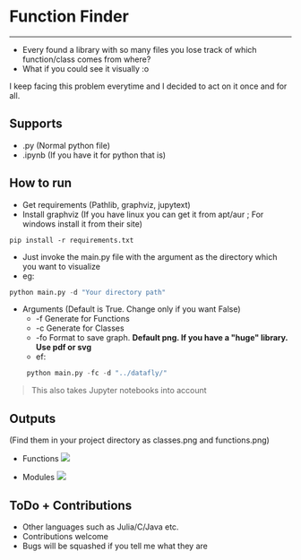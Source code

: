 # Function Finder 
 -----
 
 - Every found a library with so many files you lose track of which function/class comes from where?
 - What if you could see it visually :o
 
 I keep facing this problem everytime and I decided to act on it once and for all.

## Supports

- .py (Normal python file)
- .ipynb (If you have it for python that is)

## How to run
 
 - Get requirements (Pathlib, graphviz, jupytext)
 - Install graphviz (If you have linux you can get it from apt/aur ; For windows install it from their site)
 ```
 pip install -r requirements.txt
 ```
 - Just invoke the main.py file with the argument as the directory which you want to visualize
 - eg:
 ```py
 python main.py -d "Your directory path"
 ```
 - Arguments (Default is True. Change only if you want False)
   - -f Generate for Functions
   - -c Generate for Classes
   - -fo Format to save graph. **Default png. If you have a "huge" library. Use pdf or svg**
   - ef:
   ```py
    python main.py -fc -d "../datafly/" 
   ```
> This also takes Jupyter notebooks into account

 ## Outputs

(Find them in your project directory as classes.png and functions.png)

 - Functions
![](./classes.png)
 
 - Modules
 ![](./functions.png)
 
 ## ToDo + Contributions
 
 - Other languages such as Julia/C/Java etc.
 - Contributions welcome
 - Bugs will be squashed if you tell me what they are
